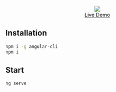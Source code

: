 <p align="center">
  <a href="http://music-player.raincal.top">
    <img src="./008-music-player.jpg"/>
    <br />
    Live Demo
  </a>
</p>

## Installation
```bash
npm i -g angular-cli
npm i
```

## Start
```bash
ng serve
```
